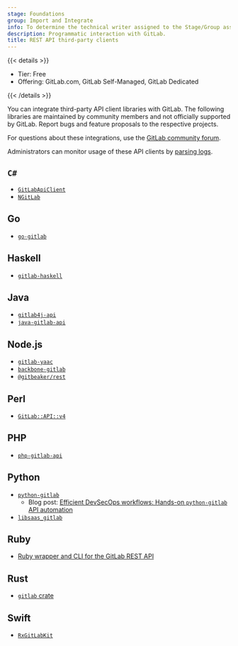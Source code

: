 ```yaml
---
stage: Foundations
group: Import and Integrate
info: To determine the technical writer assigned to the Stage/Group associated with this page, see https://handbook.gitlab.com/handbook/product/ux/technical-writing/#assignments
description: Programmatic interaction with GitLab.
title: REST API third-party clients
---
```


{{< details >}}

- Tier: Free
- Offering: GitLab.com, GitLab Self-Managed, GitLab Dedicated

{{< /details >}}

You can integrate third-party API client libraries with GitLab. The following libraries are
maintained by community members and not officially supported by GitLab. Report bugs and feature
proposals to the respective projects.

For questions about these integrations, use the [GitLab community forum](https://forum.gitlab.com/).

Administrators can monitor usage of these API clients by
[parsing logs](../../administration/logs/log_parsing.md#print-top-api-user-agents).

## `C#`

- [`GitLabApiClient`](https://github.com/nmklotas/GitLabApiClient)
- [`NGitLab`](https://github.com/ubisoft/NGitLab)

## Go

- [`go-gitlab`](https://github.com/xanzy/go-gitlab)

## Haskell

- [`gitlab-haskell`](https://hackage.haskell.org/package/gitlab-haskell)

## Java

- [`gitlab4j-api`](https://github.com/gmessner/gitlab4j-api)
- [`java-gitlab-api`](https://github.com/timols/java-gitlab-api)

## Node.js

- [`gitlab-yaac`](https://www.npmjs.com/package/gitlab-yaac)
- [`backbone-gitlab`](https://github.com/oreillymedia/backbone-gitlab)
- [`@gitbeaker/rest`](https://www.npmjs.com/package/@gitbeaker/rest)

## Perl

- [`GitLab::API::v4`](https://metacpan.org/pod/GitLab::API::v4)

## PHP

- [`php-gitlab-api`](https://github.com/GitLabPHP/Client)

## Python

- [`python-gitlab`](https://github.com/python-gitlab/python-gitlab)
  - Blog post: [Efficient DevSecOps workflows: Hands-on `python-gitlab` API automation](https://about.gitlab.com/blog/2023/02/01/efficient-devsecops-workflows-hands-on-python-gitlab-api-automation/)
- [`libsaas_gitlab`](https://gitlab.com/bor-sh-infrastructure/libsaas_gitlab)

## Ruby

- [Ruby wrapper and CLI for the GitLab REST API](https://github.com/NARKOZ/gitlab)

## Rust

- [`gitlab` crate](https://crates.io/crates/gitlab/)

## Swift

- [`RxGitLabKit`](https://github.com/Qase/RxGitLabKit)

